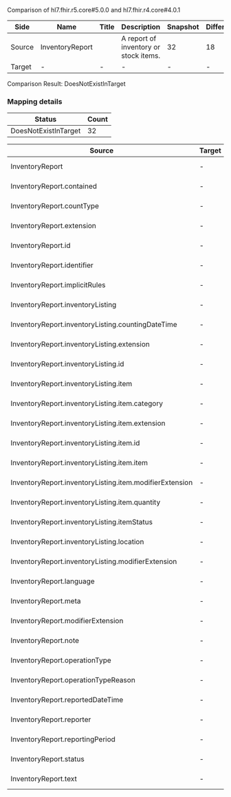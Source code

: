 Comparison of hl7.fhir.r5.core#5.0.0 and hl7.fhir.r4.core#4.0.1

| Side | Name | Title | Description | Snapshot | Differential |
| --- | --- | --- | --- | --- | --- |
| Source | InventoryReport |  | A report of inventory or stock items. | 32 | 18 |
| Target | - | - | - | - | - |


Comparison Result: DoesNotExistInTarget


### Mapping details

| Status | Count |
| ------ | ----- |
DoesNotExistInTarget | 32 |


| Source | Target | Status | Message |
| ------ | ------ | ------ | ------- |
| InventoryReport | - | DoesNotExistInTarget | InventoryReport does not exist in target and has no mapping |
| InventoryReport.contained | - | DoesNotExistInTarget | InventoryReport.contained does not exist in target and has no mapping |
| InventoryReport.countType | - | DoesNotExistInTarget | InventoryReport.countType does not exist in target and has no mapping |
| InventoryReport.extension | - | DoesNotExistInTarget | InventoryReport.extension does not exist in target and has no mapping |
| InventoryReport.id | - | DoesNotExistInTarget | InventoryReport.id does not exist in target and has no mapping |
| InventoryReport.identifier | - | DoesNotExistInTarget | InventoryReport.identifier does not exist in target and has no mapping |
| InventoryReport.implicitRules | - | DoesNotExistInTarget | InventoryReport.implicitRules does not exist in target and has no mapping |
| InventoryReport.inventoryListing | - | DoesNotExistInTarget | InventoryReport.inventoryListing does not exist in target and has no mapping |
| InventoryReport.inventoryListing.countingDateTime | - | DoesNotExistInTarget | InventoryReport.inventoryListing.countingDateTime does not exist in target and has no mapping |
| InventoryReport.inventoryListing.extension | - | DoesNotExistInTarget | InventoryReport.inventoryListing.extension does not exist in target and has no mapping |
| InventoryReport.inventoryListing.id | - | DoesNotExistInTarget | InventoryReport.inventoryListing.id does not exist in target and has no mapping |
| InventoryReport.inventoryListing.item | - | DoesNotExistInTarget | InventoryReport.inventoryListing.item does not exist in target and has no mapping |
| InventoryReport.inventoryListing.item.category | - | DoesNotExistInTarget | InventoryReport.inventoryListing.item.category does not exist in target and has no mapping |
| InventoryReport.inventoryListing.item.extension | - | DoesNotExistInTarget | InventoryReport.inventoryListing.item.extension does not exist in target and has no mapping |
| InventoryReport.inventoryListing.item.id | - | DoesNotExistInTarget | InventoryReport.inventoryListing.item.id does not exist in target and has no mapping |
| InventoryReport.inventoryListing.item.item | - | DoesNotExistInTarget | InventoryReport.inventoryListing.item.item does not exist in target and has no mapping |
| InventoryReport.inventoryListing.item.modifierExtension | - | DoesNotExistInTarget | InventoryReport.inventoryListing.item.modifierExtension does not exist in target and has no mapping |
| InventoryReport.inventoryListing.item.quantity | - | DoesNotExistInTarget | InventoryReport.inventoryListing.item.quantity does not exist in target and has no mapping |
| InventoryReport.inventoryListing.itemStatus | - | DoesNotExistInTarget | InventoryReport.inventoryListing.itemStatus does not exist in target and has no mapping |
| InventoryReport.inventoryListing.location | - | DoesNotExistInTarget | InventoryReport.inventoryListing.location does not exist in target and has no mapping |
| InventoryReport.inventoryListing.modifierExtension | - | DoesNotExistInTarget | InventoryReport.inventoryListing.modifierExtension does not exist in target and has no mapping |
| InventoryReport.language | - | DoesNotExistInTarget | InventoryReport.language does not exist in target and has no mapping |
| InventoryReport.meta | - | DoesNotExistInTarget | InventoryReport.meta does not exist in target and has no mapping |
| InventoryReport.modifierExtension | - | DoesNotExistInTarget | InventoryReport.modifierExtension does not exist in target and has no mapping |
| InventoryReport.note | - | DoesNotExistInTarget | InventoryReport.note does not exist in target and has no mapping |
| InventoryReport.operationType | - | DoesNotExistInTarget | InventoryReport.operationType does not exist in target and has no mapping |
| InventoryReport.operationTypeReason | - | DoesNotExistInTarget | InventoryReport.operationTypeReason does not exist in target and has no mapping |
| InventoryReport.reportedDateTime | - | DoesNotExistInTarget | InventoryReport.reportedDateTime does not exist in target and has no mapping |
| InventoryReport.reporter | - | DoesNotExistInTarget | InventoryReport.reporter does not exist in target and has no mapping |
| InventoryReport.reportingPeriod | - | DoesNotExistInTarget | InventoryReport.reportingPeriod does not exist in target and has no mapping |
| InventoryReport.status | - | DoesNotExistInTarget | InventoryReport.status does not exist in target and has no mapping |
| InventoryReport.text | - | DoesNotExistInTarget | InventoryReport.text does not exist in target and has no mapping |

